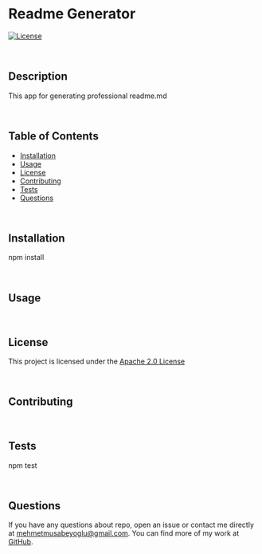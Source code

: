 

# Readme Generator 
[![License](https://img.shields.io/badge/License-Apache_2.0-yellowgreen.svg)](https://opensource.org/licenses/Apache-2.0)

$~$
## Description
This app for generating professional readme.md

$~$
## Table of Contents
* [Installation](#installation)
* [Usage](#usage)
* [License](#license)
* [Contributing](#contributing)
* [Tests](#tests)
* [Questions](#questions)

$~$
## Installation
npm install 

$~$
## Usage


$~$
## License 
This project is licensed under the [Apache 2.0 License](https://opensource.org/licenses/Apache-2.0)

$~$
## Contributing


$~$
## Tests
npm test

$~$
## Questions 
If you have any questions about repo, open an issue or contact me directly at [mehmetmusabeyoglu@gmail.com](mailto:mehmetmusabeyoglu@gmail.com). You can find more of my work at [GitHub](https://github.com/mehmetmusabeyoglu).

